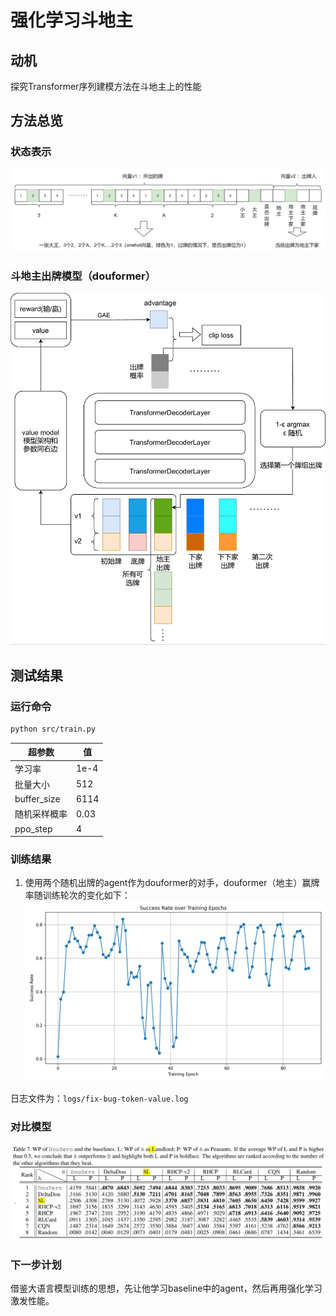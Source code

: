 # 强化学习斗地主

## 动机

探究Transformer序列建模方法在斗地主上的性能

## 方法总览

### 状态表示

![image-20250713020528965](images/vector.jpg)

### 斗地主出牌模型（douformer）

![image-20250713021030769](images/model.jpg)

## 测试结果

### 运行命令
```bash
python src/train.py
```

| 超参数        | 值         |
|---------------|------------|
| 学习率        | 1e-4       |
| 批量大小      | 512        |
| buffer_size  | 6114 |
| 随机采样概率 | 0.03 |
| ppo_step | 4 |

### 训练结果

1. 使用两个随机出牌的agent作为douformer的对手，douformer（地主）赢牌率随训练轮次的变化如下：
![image-20250713021030769](images/success_rate.png)

日志文件为：`logs/fix-bug-token-value.log`

[^1]: 先前代码的代码实现有误，上面是修正bug(去掉开局过牌的两次补位)并加入ε探索

### 对比模型
![image-20250713021030769](images/baselines.jpg)

### 下一步计划

借鉴大语言模型训练的思想，先让他学习baseline中的agent，然后再用强化学习激发性能。